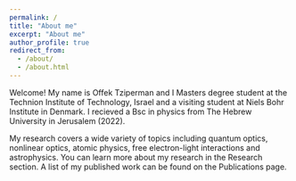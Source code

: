 ```yaml
---
permalink: /
title: "About me"
excerpt: "About me"
author_profile: true
redirect_from: 
  - /about/
  - /about.html
---
```

Welcome! My name is Offek Tziperman and I Masters degree student at the Technion Institute of Technology, Israel and a visiting student at Niels Bohr Institute in Denmark. I recieved a Bsc in physics from The Hebrew University in Jerusalem (2022). 

My research covers a wide variety of topics including quantum optics, nonlinear optics, atomic physics, free electron-light interactions and astrophysics. You can learn more about my research in the Research section. A list of my published work can be found on the Publications page.
